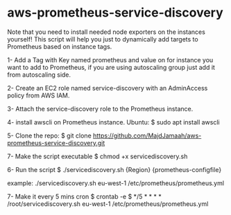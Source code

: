 # aws-prometheus-service-discovery

Note that you need to install needed node exporters on the instances yourself!
This script will help you just to dynamically add targets to Prometheus based on instance tags.

1- Add a Tag with Key named prometheus and value on for instance you want to add to Prometheus, if you are using autoscaling group just add it from autoscaling side.

2- Create an EC2 role named service-discovery with an AdminAccess policy from AWS IAM.

3- Attach the service-discovery role to the Prometheus instance.

4- install awscli on Prometheus instance.
Ubuntu:
$ sudo apt install awscli

5- Clone the repo:
$ git clone https://github.com/MajdJamaah/aws-prometheus-service-discovery.git

7- Make the script executable
$ chmod +x servicediscovery.sh

6- Run the script
$ ./servicediscovery.sh {Region} {prometheus-configfile}

example: ./servicediscovery.sh eu-west-1 /etc/prometheus/prometheus.yml

7- Make it every 5 mins cron
$ crontab -e
$ */5 * * * * /root/servicediscovery.sh eu-west-1 /etc/prometheus/prometheus.yml
